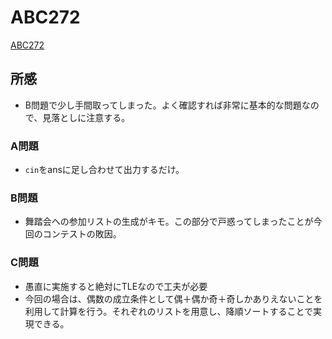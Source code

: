 # ABC272

[ABC272](https://atcoder.jp/contests/abc272)

## 所感

- B問題で少し手間取ってしまった。よく確認すれば非常に基本的な問題なので、見落としに注意する。

### A問題

- `cin`をansに足し合わせて出力するだけ。

### B問題

- 舞踏会への参加リストの生成がキモ。この部分で戸惑ってしまったことが今回のコンテストの敗因。

### C問題

- 愚直に実施すると絶対にTLEなので工夫が必要
- 今回の場合は、偶数の成立条件として偶＋偶か奇＋奇しかありえないことを利用して計算を行う。それぞれのリストを用意し、降順ソートすることで実現できる。

